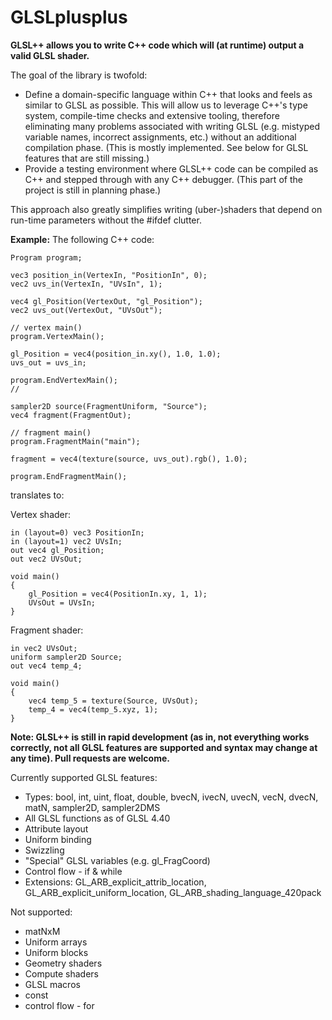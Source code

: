 GLSLplusplus
============

**GLSL++ allows you to write C++ code which will (at runtime) output a valid GLSL shader.**

The goal of the library is twofold:
- Define a domain-specific language within C++ that looks and feels as similar to GLSL as possible. This will allow us  to leverage C++'s type system, compile-time checks and extensive tooling, therefore eliminating many problems associated with writing GLSL (e.g. mistyped variable names, incorrect assignments, etc.) without an additional compilation phase. (This is mostly implemented. See below for GLSL features that are still missing.)
- Provide a testing environment where GLSL++ code can be compiled as C++ and stepped through with any C++ debugger. (This part of the project is still in planning phase.)

This approach also greatly simplifies writing (uber-)shaders that depend on run-time parameters without the #ifdef clutter.

**Example:**
The following C++ code:

```
Program program;

vec3 position_in(VertexIn, "PositionIn", 0);
vec2 uvs_in(VertexIn, "UVsIn", 1);

vec4 gl_Position(VertexOut, "gl_Position");
vec2 uvs_out(VertexOut, "UVsOut");

// vertex main()
program.VertexMain();

gl_Position = vec4(position_in.xy(), 1.0, 1.0);
uvs_out = uvs_in;

program.EndVertexMain();
//

sampler2D source(FragmentUniform, "Source");
vec4 fragment(FragmentOut);

// fragment main()
program.FragmentMain("main");

fragment = vec4(texture(source, uvs_out).rgb(), 1.0);

program.EndFragmentMain();
```

translates to:

Vertex shader:
```
in (layout=0) vec3 PositionIn;
in (layout=1) vec2 UVsIn;
out vec4 gl_Position;
out vec2 UVsOut;

void main()
{
    gl_Position = vec4(PositionIn.xy, 1, 1);
    UVsOut = UVsIn;
}
```

Fragment shader:
```
in vec2 UVsOut;
uniform sampler2D Source;
out vec4 temp_4;

void main()
{
    vec4 temp_5 = texture(Source, UVsOut);
    temp_4 = vec4(temp_5.xyz, 1);
}
```

**Note: GLSL++ is still in rapid development (as in, not everything works correctly, not all GLSL features are supported and syntax may change at any time). Pull requests are welcome.**

Currently supported GLSL features:
* Types: bool, int, uint, float, double, bvecN, ivecN, uvecN, vecN, dvecN, matN, sampler2D, sampler2DMS
* All GLSL functions as of GLSL 4.40
* Attribute layout
* Uniform binding
* Swizzling
* "Special" GLSL variables (e.g. gl_FragCoord)
* Control flow - if & while
* Extensions: GL_ARB_explicit_attrib_location, GL_ARB_explicit_uniform_location, GL_ARB_shading_language_420pack

Not supported:
* matNxM
* Uniform arrays
* Uniform blocks
* Geometry shaders
* Compute shaders
* GLSL macros
* const
* control flow - for
